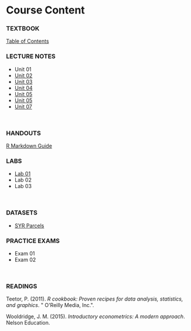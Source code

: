 # Course Content

### TEXTBOOK

[Table of Contents](TEXTBOOK/docs/index.html)
<br>

### LECTURE NOTES

* Unit 01  
* [Unit 02](LECTURES/module_2_slides.html)  
* [Unit 03](LECTURES/module_3_slides.html)  
* [Unit 04](LECTURES/module_4_slides.html)  
* [Unit 05](LECTURES/module_5_slides.html)  
* [Unit 05](LECTURES/module_6_slides.html)  
* [Unit 07](LECTURES/Specification-Part-II.html)  
<br>  
 
### HANDOUTS

[R Markdown Guide](HANDOUTS/R_Markdown_Template.html)


### LABS

* [Lab 01](LABS/lab-01-instructions.html) 
* Lab 02 
* Lab 03 
<br>


### DATASETS

* [SYR Parcels](DATA/syr_parcels.html)


### PRACTICE EXAMS

* Exam 01 
* Exam 02 
<br>


### READINGS

Teetor, P. (2011). *R cookbook: Proven recipes for data analysis, statistics, and graphics*. " O'Reilly Media, Inc.". 

Wooldridge, J. M. (2015). *Introductory econometrics: A modern approach*. Nelson Education.

<br>
